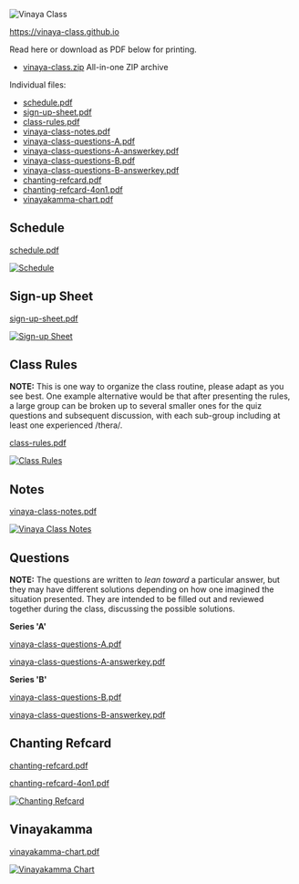 
<div class="center">

![Vinaya Class](./includes/figures/vinaya-class-title.png)

<https://vinaya-class.github.io>

</div>

Read here or download as PDF below for printing.

- [vinaya-class.zip](./includes/docs/vinaya-class.zip) All-in-one ZIP archive

Individual files:

- [schedule.pdf](./includes/docs/schedule.pdf)
- [sign-up-sheet.pdf](./includes/docs/sign-up-sheet.pdf)
- [class-rules.pdf](./includes/docs/class-rules.pdf)
- [vinaya-class-notes.pdf](./includes/docs/vinaya-class-notes.pdf)
- [vinaya-class-questions-A.pdf](./includes/docs/vinaya-class-questions-A.pdf)
- [vinaya-class-questions-A-answerkey.pdf](./includes/docs/vinaya-class-questions-A-answerkey.pdf)
- [vinaya-class-questions-B.pdf](./includes/docs/vinaya-class-questions-B.pdf)
- [vinaya-class-questions-B-answerkey.pdf](./includes/docs/vinaya-class-questions-B-answerkey.pdf)
- [chanting-refcard.pdf](./includes/docs/chanting-refcard.pdf)
- [chanting-refcard-4on1.pdf](./includes/docs/chanting-refcard-4on1.pdf)
- [vinayakamma-chart.pdf](./includes/docs/vinayakamma-chart.pdf)

## Schedule

[schedule.pdf](./includes/docs/schedule.pdf)

[![Schedule](./includes/docs/schedule-thumb.png)](./includes/docs/schedule.pdf)

## Sign-up Sheet

[sign-up-sheet.pdf](./includes/docs/sign-up-sheet.pdf)

[![Sign-up Sheet](./includes/docs/sign-up-sheet-thumb.png)](./includes/docs/sign-up-sheet.pdf)

## Class Rules

**NOTE:** This is one way to organize the class routine, please adapt as you see
best. One example alternative would be that after presenting the rules, a large
group can be broken up to several smaller ones for the quiz questions and
subsequent discussion, with each sub-group including at least one experienced
/thera/.

[class-rules.pdf](./includes/docs/class-rules.pdf)

[![Class Rules](./includes/docs/class-rules-thumb.png)](./includes/docs/class-rules.pdf)

## Notes

[vinaya-class-notes.pdf](./includes/docs/vinaya-class-notes.pdf)

[![Vinaya Class Notes](./includes/docs/vinaya-class-notes-thumb.png)](./includes/docs/vinaya-class-notes.pdf)

## Questions

**NOTE:** The questions are written to _lean toward_ a particular answer, but
they may have different solutions depending on how one imagined the situation
presented. They are intended to be filled out and reviewed together during the
class, discussing the possible solutions.

**Series 'A'**

[vinaya-class-questions-A.pdf](./includes/docs/vinaya-class-questions-A.pdf)

[vinaya-class-questions-A-answerkey.pdf](./includes/docs/vinaya-class-questions-A-answerkey.pdf)

**Series 'B'**

[vinaya-class-questions-B.pdf](./includes/docs/vinaya-class-questions-B.pdf)

[vinaya-class-questions-B-answerkey.pdf](./includes/docs/vinaya-class-questions-B-answerkey.pdf)

## Chanting Refcard

[chanting-refcard.pdf](./includes/docs/chanting-refcard.pdf)

[chanting-refcard-4on1.pdf](./includes/docs/chanting-refcard-4on1.pdf)

[![Chanting Refcard](./includes/docs/chanting-refcard-4on1-thumb.png)](./includes/docs/chanting-refcard-4on1.pdf)

## Vinayakamma

[vinayakamma-chart.pdf](./includes/docs/vinayakamma-chart.pdf)

[![Vinayakamma Chart](./includes/docs/vinayakamma-chart-thumb.png)](./includes/docs/vinayakamma-chart.pdf)

